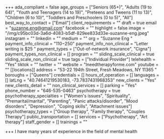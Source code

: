 +++
ada_compliant = false
age_groups = ["Seniors (65+)", "Adults (19 to 64)", "Youth and Teenagers (14 to 19)", "Preteens and Tweens (11 to 13)", "Children (6 to 10)", "Toddlers and Preschoolers (0 to 5)", "All"]
best_way_to_contact = ["Email"]
client_requirements = ""
draft = true
email = "suzanne.eng@gmail.com"
facebook = ""
highlight = false
image = "/img/c95bc03d-3a6d-4083-b5df-829ee833d33e-suzanne-eng.jpeg"
instagram = ""
linkedin = ""
medium = ""
org = "Suzanne Eng "
payment_info_clinical = "$110-$250"
payment_info_non_clinical = "Letter writing is $25 "
payment_types = ["Out-of-network insurance", "Cigna"]
payment_types_non_clinical = []
program = ""
sliding_scale_clinical = true
sliding_scale_non_clinical = true
tags = ["Individual Provider"]
telehealth = "Yes"
tiktok = ""
twitter = ""
website = "Ineedtherapyforme.com"
youtube = ""
[[locations]]
address = "53-22 194th Street, Fresh Meadows, NY 11365 "
boroughs = ["Queens"]
credentials = []
hours_of_operation = []
languages = []
latLng = "40.74641219530183, -73.7837431968353"
new_clients = "Yes"
new_clients_detail = ""
non_clinical_services = []
parking = "Yes"
phone_number = "646-535-0463"
psychotherapy = true
psychotherapy_specialties = ["Women's issues", "Spirituality", "Premarital/marital", "Parenting", "Panic attacks/disorder", "Mood disorders", "Depression", "Coping skills", "Attachment issues"]
psychotherapy_types = ["Group therapy", "Family therapy", "Couples Therapy"]
public_transportation = []
services = ["Psychotherapy", "Art therapy"]
staff_gender = []
trainings = ""

+++
I have many years of experience in the field of mental health